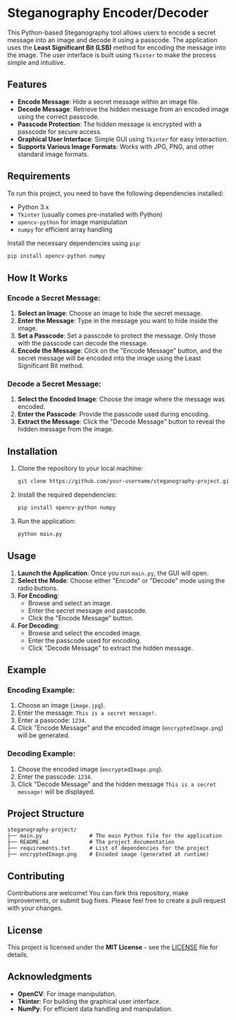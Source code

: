 # Steganography Encoder/Decoder

This Python-based Steganography tool allows users to encode a secret message into an image and decode it using a passcode. The application uses the **Least Significant Bit (LSB)** method for encoding the message into the image. The user interface is built using `Tkinter` to make the process simple and intuitive.

## Features

- **Encode Message**: Hide a secret message within an image file.
- **Decode Message**: Retrieve the hidden message from an encoded image using the correct passcode.
- **Passcode Protection**: The hidden message is encrypted with a passcode for secure access.
- **Graphical User Interface**: Simple GUI using `Tkinter` for easy interaction.
- **Supports Various Image Formats**: Works with JPG, PNG, and other standard image formats.

## Requirements

To run this project, you need to have the following dependencies installed:

- Python 3.x
- `Tkinter` (usually comes pre-installed with Python)
- `opencv-python` for image manipulation
- `numpy` for efficient array handling

Install the necessary dependencies using `pip`:

```bash
pip install opencv-python numpy
```

## How It Works

### Encode a Secret Message:
1. **Select an Image**: Choose an image to hide the secret message.
2. **Enter the Message**: Type in the message you want to hide inside the image.
3. **Set a Passcode**: Set a passcode to protect the message. Only those with the passcode can decode the message.
4. **Encode the Message**: Click on the "Encode Message" button, and the secret message will be encoded into the image using the Least Significant Bit method.

### Decode a Secret Message:
1. **Select the Encoded Image**: Choose the image where the message was encoded.
2. **Enter the Passcode**: Provide the passcode used during encoding.
3. **Extract the Message**: Click the "Decode Message" button to reveal the hidden message from the image.

## Installation

1. Clone the repository to your local machine:
   ```bash
   git clone https://github.com/your-username/steganography-project.git
   ```
2. Install the required dependencies:
   ```bash
   pip install opencv-python numpy
   ```
3. Run the application:
   ```bash
   python main.py
   ```

## Usage

1. **Launch the Application**: Once you run `main.py`, the GUI will open.
2. **Select the Mode**: Choose either "Encode" or "Decode" mode using the radio buttons.
3. **For Encoding**:
   - Browse and select an image.
   - Enter the secret message and passcode.
   - Click the "Encode Message" button.
4. **For Decoding**:
   - Browse and select the encoded image.
   - Enter the passcode used for encoding.
   - Click "Decode Message" to extract the hidden message.

## Example

### Encoding Example:
1. Choose an image (`image.jpg`).
2. Enter the message: `This is a secret message!`.
3. Enter a passcode: `1234`.
4. Click "Encode Message" and the encoded image (`encryptedImage.png`) will be generated.

### Decoding Example:
1. Choose the encoded image (`encryptedImage.png`).
2. Enter the passcode: `1234`.
3. Click "Decode Message" and the hidden message `This is a secret message!` will be displayed.

## Project Structure

```
steganography-project/
├── main.py               # The main Python file for the application
├── README.md             # The project documentation
├── requirements.txt      # List of dependencies for the project
├── encryptedImage.png    # Encoded image (generated at runtime)
```

## Contributing

Contributions are welcome! You can fork this repository, make improvements, or submit bug fixes. Please feel free to create a pull request with your changes.

## License

This project is licensed under the **MIT License** - see the [LICENSE](LICENSE) file for details.

## Acknowledgments

- **OpenCV**: For image manipulation.
- **Tkinter**: For building the graphical user interface.
- **NumPy**: For efficient data handling and manipulation.
```
